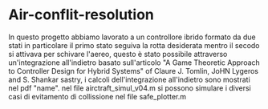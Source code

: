 # Air-conflit-resolution
In questo progetto abbiamo lavorato a un controllore ibrido formato da due stati in particolare il primo stato seguiva la rotta desiderata mentro il secodo si attivava per schivare l'aereo, questo è stato possibile attraverso un'integrazione all'indietro basato sull'articolo "A Game Theoretic Approach to Controller Design for Hybrid Systems" of Claure J. Tomlin, JoHN Lygeros and S. Shankar sastry, i calcoli dell'integrazione all'indietro sono mostrati nel pdf "name". 
nel file airctraft_simul_v04.m si possono simulare i diversi casi di evitamento di collissione
nel file safe_plotter.m 
